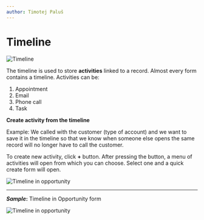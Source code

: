 ```yaml
---
author: Timotej Paluš
---
```


# Timeline

![Timeline](/.attachments/ModelDrivenAppUserGuide/timeline.png)

The timeline is used to store **activities** linked to a record. Almost every form contains a timeline.  Activities can be:

1) Appointment
2) Email
3) Phone call
4) Task

**Create activity from the timeline**

Example: We called with the customer (type of account) and we want to save it in the timeline so that we know when someone else opens the same record will no longer have to call the customer.

To create new activity, click **+** button. After pressing the button, a menu of activities will open from which you can choose. Select one and a quick create form will open. 

![Timeline in opportunity](/.attachments/ModelDrivenAppUserGuide/phonecall.png)

---
**_Sample_:** Timeline in Opportunity form

![Timeline in opportunity](/.attachments/ModelDrivenAppUserGuide/timelineOpp.png)

